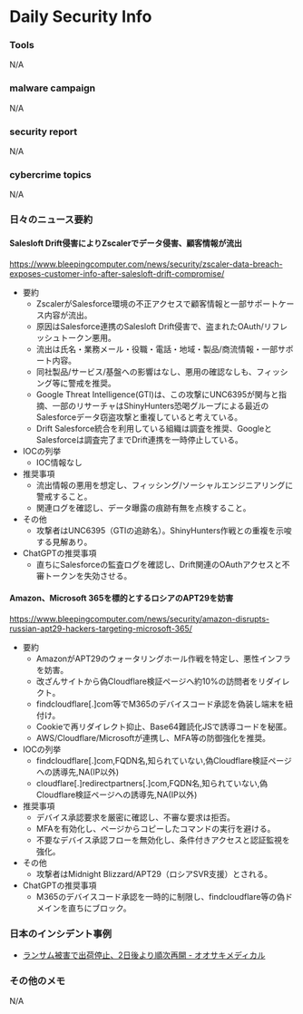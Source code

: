 # Daily Security Info

### Tools
N/A

### malware campaign
N/A

### security report
N/A

### cybercrime topics
N/A

### 日々のニュース要約

#### Salesloft Drift侵害によりZscalerでデータ侵害、顧客情報が流出
https://www.bleepingcomputer.com/news/security/zscaler-data-breach-exposes-customer-info-after-salesloft-drift-compromise/

- 要約
    - ZscalerがSalesforce環境の不正アクセスで顧客情報と一部サポートケース内容が流出。
    - 原因はSalesforce連携のSalesloft Drift侵害で、盗まれたOAuth/リフレッシュトークン悪用。
    - 流出は氏名・業務メール・役職・電話・地域・製品/商流情報・一部サポート内容。
    - 同社製品/サービス/基盤への影響はなし、悪用の確認なしも、フィッシング等に警戒を推奨。
    - Google Threat Intelligence(GTI)は、この攻撃にUNC6395が関与と指摘、一部のリサーチャはShinyHunters恐喝グループによる最近のSalesforceデータ窃盗攻撃と重複していると考えている。
    - Drift Salesforce統合を利用している組織は調査を推奨、GoogleとSalesforceは調査完了までDrift連携を一時停止している。
- IOCの列挙
    - IOC情報なし
- 推奨事項
    - 流出情報の悪用を想定し、フィッシング/ソーシャルエンジニアリングに警戒すること。
    - 関連ログを確認し、データ曝露の痕跡有無を点検すること。
- その他
    - 攻撃者はUNC6395（GTIの追跡名）。ShinyHunters作戦との重複を示唆する見解あり。
- ChatGPTの推奨事項
    - 直ちにSalesforceの監査ログを確認し、Drift関連のOAuthアクセスと不審トークンを失効させる。

#### Amazon、Microsoft 365を標的とするロシアのAPT29を妨害
https://www.bleepingcomputer.com/news/security/amazon-disrupts-russian-apt29-hackers-targeting-microsoft-365/

- 要約
    - AmazonがAPT29のウォータリングホール作戦を特定し、悪性インフラを妨害。
    - 改ざんサイトから偽Cloudflare検証ページへ約10%の訪問者をリダイレクト。
    - findcloudflare[.]com等でM365のデバイスコード承認を偽装し端末を紐付け。
    - Cookieで再リダイレクト抑止、Base64難読化JSで誘導コードを秘匿。
    - AWS/Cloudflare/Microsoftが連携し、MFA等の防御強化を推奨。
- IOCの列挙
    - findcloudflare[.]com,FQDN名,知られていない,偽Cloudflare検証ページへの誘導先,NA(IP以外)
    - cloudflare[.]redirectpartners[.]com,FQDN名,知られていない,偽Cloudflare検証ページへの誘導先,NA(IP以外)
- 推奨事項
    - デバイス承認要求を厳密に確認し、不審な要求は拒否。
    - MFAを有効化し、ページからコピーしたコマンドの実行を避ける。
    - 不要なデバイス承認フローを無効化し、条件付きアクセスと認証監視を強化。
- その他
    - 攻撃者はMidnight Blizzard/APT29（ロシアSVR支援）とされる。
- ChatGPTの推奨事項
    - M365のデバイスコード承認を一時的に制限し、findcloudflare等の偽ドメインを直ちにブロック。

### 日本のインシデント事例
- [ランサム被害で出荷停止、2日後より順次再開 - オオサキメディカル](https://www.security-next.com/173974)

### その他のメモ
N/A